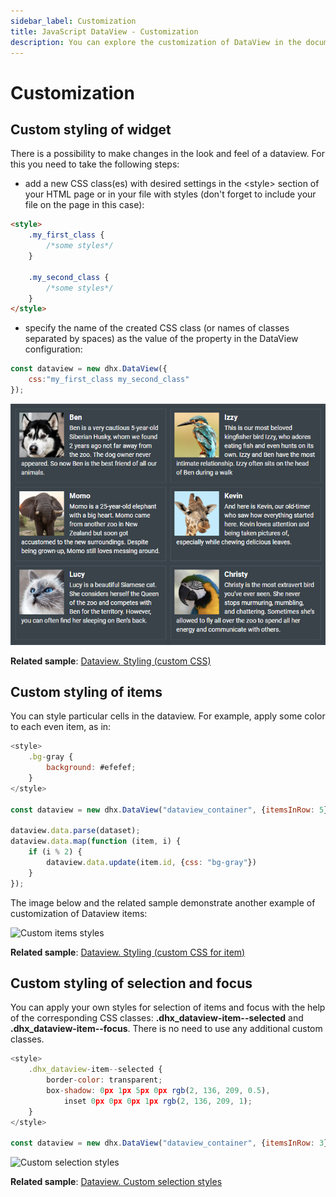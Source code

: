 ```yaml
---
sidebar_label: Customization
title: JavaScript DataView - Customization 
description: You can explore the customization of DataView in the documentation of the DHTMLX JavaScript UI library. Browse developer guides and API reference, try out code examples and live demos, and download a free 30-day evaluation version of DHTMLX Suite 7.
---
```


# Customization

## Custom styling of widget

There is a possibility to make changes in the look and feel of a dataview. For this you need to take the following steps:

- add a new CSS class(es) with desired settings in the &lt;style&gt; section of your HTML page or in your file with styles (don't forget to include your file on the page in this case):

~~~html
<style>
	.my_first_class {
		/*some styles*/
	}
    
    .my_second_class {
		/*some styles*/
	}
</style>
~~~

- specify the name of the created CSS class (or names of classes separated by spaces) as the value of the [](dataview/api/dataview_css_config.md) property in the DataView configuration:

~~~js
const dataview = new dhx.DataView({ 
    css:"my_first_class my_second_class"
});
~~~

![Custom dataview styles](../assets/dataview/custom_widget_styles.png)

**Related sample**: [Dataview. Styling (custom CSS)](https://snippet.dhtmlx.com/j1yv94o8)

## Custom styling of items

You can style particular cells in the dataview. For example, apply some color to each even item, as in:

~~~js
<style>
	.bg-gray {
		background: #efefef;
	}
</style>

const dataview = new dhx.DataView("dataview_container", {itemsInRow: 5});

dataview.data.parse(dataset);
dataview.data.map(function (item, i) {
	if (i % 2) {
		dataview.data.update(item.id, {css: "bg-gray"})
	}
});
~~~

The image below and the related sample demonstrate another example of customization of Dataview items:

![Custom items styles](../assets/dataview/custom_items_styles.png)

**Related sample**: [Dataview. Styling (custom CSS for item)](https://snippet.dhtmlx.com/kpnzizbf)

## Custom styling of selection and focus

You can apply your own styles for selection of items and focus with the help of the corresponding CSS classes: **.dhx_dataview-item--selected** and **.dhx_dataview-item--focus**. There is no need to use any
additional custom classes.

~~~js
<style>
	.dhx_dataview-item--selected {
		border-color: transparent;
		box-shadow: 0px 1px 5px 0px rgb(2, 136, 209, 0.5), 
    		inset 0px 0px 0px 1px rgb(2, 136, 209, 1);
	}
</style>

const dataview = new dhx.DataView("dataview_container", {itemsInRow: 3});
~~~

![Custom selection styles](../assets/dataview/custom_selection_styles.png)

**Related sample**: [Dataview. Custom selection styles](https://snippet.dhtmlx.com/n98tzmzp)
